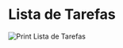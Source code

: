 # Lista de Tarefas
![Print Lista de Tarefas](https://github.com/ViniciusPess/Projeto4-ListadeTarefas/assets/113379730/97a54b14-a1be-4702-8e7c-1a4d74648fdf)
